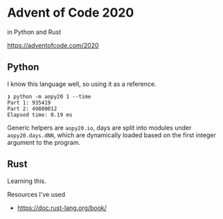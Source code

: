 # Advent of Code 2020
in Python and Rust

https://adventofcode.com/2020

## Python

I know this language well, so using it as a reference.

```
❯ python -m aopy20 1 --time
Part 1: 935419
Part 2: 49880012
Elapsed time: 0.19 ms
```

Generic helpers are `aopy20.io`, days are split into modules under `aopy20.days.dNN`,
which are dynamically loaded based on the first integer argument to the program.

## Rust

Learning this.

Resources I've used
* https://doc.rust-lang.org/book/
